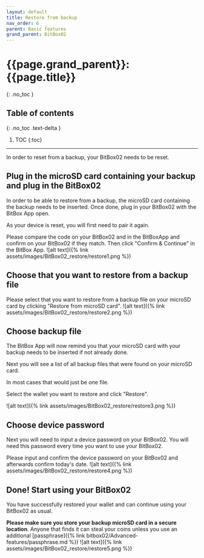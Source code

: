 ```yaml
---
layout: default
title: Restore from backup
nav_order: 6
parent: Basic features
grand_parent: BitBox02
---
```


# {{page.grand_parent}}: {{page.title}}
{: .no_toc }

## Table of contents
{: .no_toc .text-delta }

1. TOC
{:toc}
---

In order to reset from a backup, your BitBox02 needs to be reset.

## Plug in the microSD card containing your backup and plug in the BitBox02
In order to be able to restore from a backup, the microSD card containing the backup needs to be inserted. Once done, plug in your BitBox02 with the BitBox App open.

As your device is reset, you will first need to pair it again.

Please compare the code on your BitBox02 and in the BitBoxApp and confirm on your BitBox02 if they match. Then click "Confirm & Continue" in the BitBox App.
![alt text]({% link assets/images/BitBox02_restore/restore1.png %})

## Choose that you want to restore from a backup file
Please select that you want to restore from a backup file on your microSD card by clicking "Restore from microSD card".
![alt text]({% link assets/images/BitBox02_restore/restore2.png %})

## Choose backup file
The BitBox App will now remind you that your microSD card with your backup needs to be inserted if not already done.

Next you will see a list of all backup files that were found on your microSD card.

In most cases that would just be one file.

Select the wallet you want to restore and click "Restore".


![alt text]({% link assets/images/BitBox02_restore/restore3.png %})


## Choose device password
Next you will need to input a device password on your BitBox02. You will need this password every time you want to use your BitBox02.

Please input and confirm the device password on your BitBox02 and afterwards confirm today's date.
![alt text]({% link assets/images/BitBox02_restore/restore4.png %})

## Done! Start using your BitBox02
You have successfully restored your wallet and can continue using your BitBox02 as usual.

**Please make sure you store your backup microSD card in a secure location**. Anyone that finds it can steal your coins unless you use an additional [passphrase]({% link bitbox02/Advanced-features/passphrase.md %})
![alt text]({% link assets/images/BitBox02_restore/restore5.png %})
